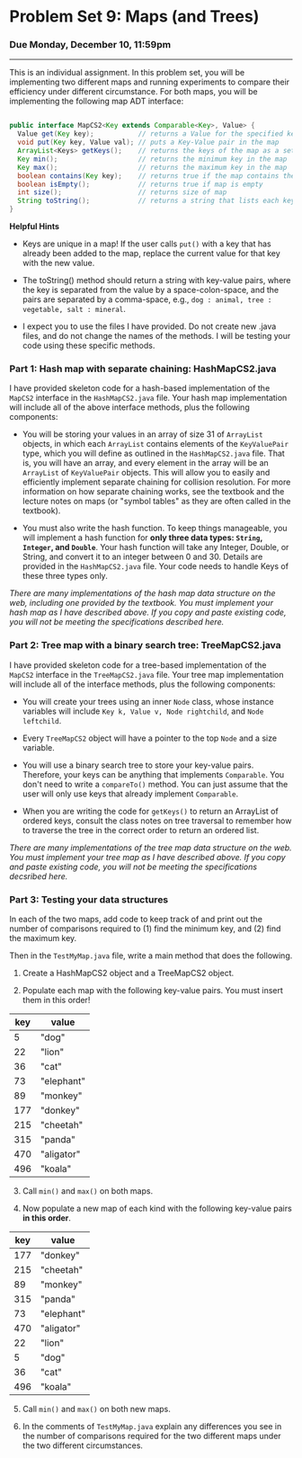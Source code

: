 # Problem Set 9: Maps (and Trees)

### Due Monday, December 10, 11:59pm

---

This is an individual assignment. In this problem set, you will be implementing two different maps and running experiments to compare their efficiency under different circumstance. For both maps, you will be implementing the following map ADT interface:

``` java

public interface MapCS2<Key extends Comparable<Key>, Value> { 
  Value get(Key key);           // returns a Value for the specified key
  void put(Key key, Value val); // puts a Key-Value pair in the map
  ArrayList<Keys> getKeys();    // returns the keys of the map as a set
  Key min();                    // returns the minimum key in the map
  Key max();                    // returns the maximum key in the map
  boolean contains(Key key);    // returns true if the map contains the key
  boolean isEmpty();            // returns true if map is empty
  int size();                   // returns size of map
  String toString();            // returns a string that lists each key-value pair, one per line
}

```

**Helpful Hints**

* Keys are unique in a map! If the user calls `put()` with a key that has already been added to the map, replace the current value for that key with the new value.

* The toString() method should return a string with key-value pairs, where the key is separated from the value by a space-colon-space, and the pairs are separated by a comma-space, e.g., ``dog : animal, tree : vegetable, salt : mineral``.

* I expect you to use the files I have provided. Do not create new .java files, and do not change the names of the methods. I will be testing your code using these specific methods.


### Part 1: Hash map with separate chaining: HashMapCS2.java
I have provided skeleton code for a hash-based implementation of the `MapCS2` interface in the `HashMapCS2.java` file. Your hash map implementation will include all of the above interface methods, plus the following components:

* You will be storing your values in an array of size 31 of `ArrayList` objects, in which each `ArrayList` contains elements of the `KeyValuePair` type, which you will define as outlined in the `HashMapCS2.java` file. That is, you will have an array, and every element in the array will be an `ArrayList` of `KeyValuePair` objects. This will allow you to easily and efficiently implement separate chaining for collision resolution. For more information on how separate chaining works, see the textbook and the lecture notes on maps (or "symbol tables" as they are often called in the textbook).

* You must also write the hash function. To keep things manageable, you will implement a hash function for **only three data types: `String`, `Integer`, and `Double`**. Your hash function will take any Integer, Double, or String, and convert it to an integer between 0 and 30. Details are provided in the `HashMapCS2.java` file. Your code needs to handle Keys of these three types only.

*There are many implementations of the hash map data structure on the web, including one provided by the textbook. You must implement your hash map as I have described above. If you copy and paste existing code, you will not be meeting the specifications described here.*


### Part 2: Tree map with a binary search tree: TreeMapCS2.java
I have provided skeleton code for a tree-based implementation of the `MapCS2` interface in the `TreeMapCS2.java` file. Your tree map implementation will include all of the interface methods, plus the following components:

* You will create your trees using an inner `Node` class, whose instance variables will include `Key k, Value v, Node rightchild`, and `Node leftchild`.

* Every `TreeMapCS2` object will have a pointer to the top `Node` and a size variable.

* You will use a binary search tree to store your key-value pairs. Therefore, your keys can be anything that implements `Comparable`. You don't need to write a `compareTo()` method. You can just assume that the user will only use keys that already implement `Comparable`.

* When you are writing the code for `getKeys()` to return an ArrayList of ordered keys, consult the class notes on tree traversal to remember how to traverse the tree in the correct order to return an ordered list. 

*There are many implementations of the tree map data structure on the web. You must implement your tree map as I have described above. If you copy and paste existing code, you will not be meeting the specifications decsribed here.*


### Part 3: Testing your data structures

In each of the two maps, add code to keep track of and print out the number of comparisons required to (1) find the minimum key, and (2) find the maximum key.

Then in the `TestMyMap.java` file, write a main method that does the following.

1. Create a HashMapCS2 object and a TreeMapCS2 object.

2. Populate each map with the following key-value pairs. You must insert them in this order!

| key | value |
| --- | --- |
| 5   | "dog" |
| 22  | "lion" |
| 36  | "cat" |
| 73  | "elephant" |
| 89  | "monkey" |
| 177 | "donkey" |
| 215 | "cheetah" |
| 315 | "panda" |
| 470 | "aligator" |
| 496 | "koala" |

3. Call `min()` and `max()` on both maps.

4. Now populate a new map of each kind with the following key-value pairs **in this order**.

| key | value |
| --- | --- |
| 177 | "donkey" |
| 215 | "cheetah" |
| 89  | "monkey" |
| 315 | "panda" |
| 73  | "elephant" |
| 470 | "aligator" |
| 22  | "lion" |
| 5   | "dog" |
| 36  | "cat" |
| 496 | "koala" |

5. Call `min()` and `max()` on both new maps.

6. In the comments of `TestMyMap.java` explain any differences you see in the number of comparisons required for the two different maps under the two different circumstances.


